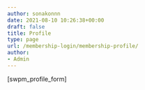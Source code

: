 ```yaml
---
author: sonakonnn
date: 2021-08-10 10:26:38+00:00
draft: false
title: Profile
type: page
url: /membership-login/membership-profile/
author:
- Admin
---
```


[swpm_profile_form]
